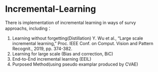 # Incremental-Learning
There is implementation of incremental learning in ways of survy approachs, including：
1. Learning without forgetting(Distillation) Y. Wu et al., “Large scale incremental learning,” Proc. IEEE Conf. on Comput. Vision 
and Pattern Recognit., 2019, pp. 374-382.
2. Learning for large scale (Bias and correction, BiC)
3. End-to-End incremental learning (EEIL)
4. Purposed Method(using pseudo examplar produced by CVAE)



